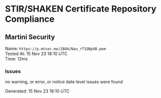 # STIR/SHAKEN Certificate Repository Compliance

## Martini Security

Name: `https://p.mtsec.me/2884/Nau_rT1QBpXB.pem`\
Tested At: 15 Nov 23 18:10 UTC\
Time: 12ms

### Issues

no warning, or error, or notice date level issues were found

Generated: 15 Nov 23 18:10 UTC